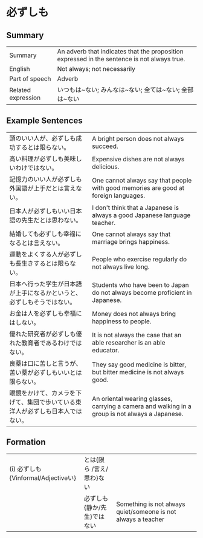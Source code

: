 # 必ずしも

## Summary

<table><tr>   <td>Summary</td>   <td>An adverb that indicates that the proposition expressed in the sentence is not always true.</td></tr><tr>   <td>English</td>   <td>Not always; not necessarily</td></tr><tr>   <td>Part of speech</td>   <td>Adverb</td></tr><tr>   <td>Related expression</td>   <td>いつもは~ない; みんなは~ない; 全ては~ない; 全部は~ない</td></tr></table>

## Example Sentences

<table><tr>   <td>頭のいい人が、必ずしも成功するとは限らない。</td>   <td>A bright person does not always succeed.</td></tr><tr>   <td>高い料理が必ずしも美味しいわけではない。</td>   <td>Expensive dishes are not always delicious.</td></tr><tr>   <td>記憶力のいい人が必ずしも外国語が上手だとは言えない。</td>   <td>One cannot always say that people with good memories are good at foreign languages.</td></tr><tr>   <td>日本人が必ずしもいい日本語の先生だとは思わない。</td>   <td>I don't think that a Japanese is always a good Japanese language teacher.</td></tr><tr>   <td>結婚しても必ずしも幸福になるとは言えない。</td>   <td>One cannot always say that marriage brings happiness.</td></tr><tr>   <td>運動をよくする人が必ずしも長生きするとは限らない。</td>   <td>People who exercise regularly do not always live long.</td></tr><tr>   <td>日本へ行った学生が日本語が上手になるかというと、必ずしもそうではない。</td>   <td>Students who have been to Japan do not always become proficient in Japanese.</td></tr><tr>   <td>お金は人を必ずしも幸福にはしない。</td>   <td>Money does not always bring happiness to people.</td></tr><tr>   <td>優れた研究者が必ずしも優れた教育者であるわけではない。</td>   <td>It is not always the case that an able researcher is an able educator.</td></tr><tr>   <td>良薬は口に苦しと言うが、苦い薬が必ずしもいいとは限らない。</td>   <td>They say good medicine is bitter, but bitter medicine is not always good.</td></tr><tr>   <td>眼鏡をかけて、カメラを下げて、集団で歩いている東洋人が必ずしも日本人ではない。</td>   <td>An oriental wearing glasses, carrying a camera and walking in a group is not always a Japanese.</td></tr></table>

## Formation

<table class="table"> <tbody><tr class="tr head"> <td class="td"><span class="numbers">(i)</span> <span> <span class="concept">必ずしも</span><span class="bold">{Vinformal/Adjectiveい}</span></span></td> <td class="td"><span>とは</span><span>{限ら /言え/思わ}ない</span></td> <td class="td"><span>&nbsp;</span></td> </tr> <tr class="tr"> <td class="td"><span>&nbsp;</span></td> <td class="td"><span class="concept">必ずしも</span><span>{静か/先生}ではない</span></td> <td class="td"><span>Something    is not always quiet/someone is not always a teacher</span></td> </tr> </tbody></table>

